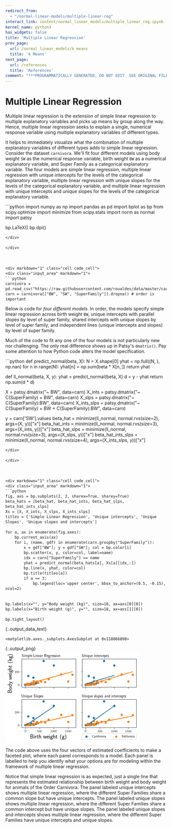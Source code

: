 ```yaml
---
redirect_from:
  - "/normal-linear-models/multiple-linear-reg"
interact_link: content/normal_linear_models/multiple_linear_reg.ipynb
kernel_name: python3
has_widgets: false
title: 'Multiple Linear Regression'
prev_page:
  url: /normal_linear_models/k_means
  title: 'k Means'
next_page:
  url: /references
  title: 'References'
comment: "***PROGRAMMATICALLY GENERATED, DO NOT EDIT. SEE ORIGINAL FILES IN /content***"
---
```



# Multiple Linear Regression

Multiple linear regression is the extension of simple linear regression to multiple explanatory variables and picks up means by group along the way.  Hence, multiple linear regression seeks to explain a single, numerical response variable using multiple explanatory variables of different types.

It helps to immediately visualize what the combination of multiple explanatory variables of different types adds to simple linear regression.  Consider the dataset $\texttt{carnivora}$.  We'll fit four different models using body weight $\texttt{SW}$ as the numerical response variable, birth weight $\texttt{BW}$ as a numerical explanatory variable, and Super Family as a categorical explanatory variable.  The four models are simple linear regression, multiple linear regression with unique intercepts for the levels of the categorical explanatory variable, multiple linear regression with unique slopes for the levels of the categorical explanatory variable, and multiple linear regression with unique intercepts and unique slopes for the levels of the categorical explanatory variable.



<div markdown="1" class="cell code_cell">
<div class="input_area" markdown="1">
```python
import numpy as np
import pandas as pd
import bplot as bp
from scipy.optimize import minimize
from scipy.stats import norm as normal
import patsy

bp.LaTeX()
bp.dpi()

```
</div>

</div>



<div markdown="1" class="cell code_cell">
<div class="input_area" markdown="1">
```python
carnivora = pd.read_csv("https://raw.githubusercontent.com/roualdes/data/master/carnivora.csv")
carn = carnivora[["BW", "SW", "SuperFamily"]].dropna() # order is important

```
</div>

</div>



Below is code for *four different models*.  In order, the models specify simple linear regression across birth weight `BW`, unique intercepts with parallel slopes by level of super family, shared intercepts with unique slopes by level of super family, and independent lines (unique intercepts and slopes) by level of super family.

Much of the code to fit any one of the four models is not particularly new nor challenging.  The only real difference shows up in Patsy's $\texttt{dmatrix()}$.  Pay some attention to how Python code alters the model specification.  



<div markdown="1" class="cell code_cell">
<div class="input_area" markdown="1">
```python
def predict_normal(beta, X):
    N = X.shape[0]
    yhat = np.full((N, ), np.nan)
    for n in range(N):    
        yhat[n] = np.sum(beta * X[n,:])
    return yhat

def ll_normal(beta, X, y):
    yhat = predict_normal(beta, X)
    d = y - yhat
    return np.sum(d * d)

X = patsy.dmatrix("~ BW", data=carn)
X_ints = patsy.dmatrix("~ C(SuperFamily) + BW", data=carn)
X_slps = patsy.dmatrix("~ C(SuperFamily):BW", data=carn)
X_ints_slps = patsy.dmatrix("~ C(SuperFamily) + BW + C(SuperFamily):BW", data=carn)

y = carn['SW'].values
beta_hat = minimize(ll_normal, normal.rvs(size=2), args=(X, y))["x"]
beta_hat_ints = minimize(ll_normal, normal.rvs(size=3), args=(X_ints, y))["x"]
beta_hat_slps = minimize(ll_normal, normal.rvs(size=3), args=(X_slps, y))["x"]
beta_hat_ints_slps = minimize(ll_normal, normal.rvs(size=4), args=(X_ints_slps, y))["x"]

```
</div>

</div>



<div markdown="1" class="cell code_cell">
<div class="input_area" markdown="1">
```python
fig, axs = bp.subplots(2, 2, sharex=True, sharey=True)
beta_hats = [beta_hat, beta_hat_ints, beta_hat_slps, beta_hat_ints_slps]
Xs = [X, X_ints, X_slps, X_ints_slps]
titles = ['Simple Linear Regression', 'Unique intercepts', 'Unique Slopes', 'Unique slopes and intercepts']

for a, ax in enumerate(fig.axes):
    bp.current_axis(ax)
    for i, (name, gdf) in enumerate(carn.groupby("SuperFamily")):
        x = gdf["BW"]; y = gdf["SW"]; col = bp.color[i]
        bp.scatter(x, y, color=col, label=name)
        idx = carn["SuperFamily"] == name
        yhat = predict_normal(beta_hats[a], Xs[a][idx,:])
        bp.line(x, yhat, color=col)
        bp.title(titles[a])
        if a == 3:
            bp.legend(loc='upper center', bbox_to_anchor=(0.5, -0.15), ncol=2)
        

bp.labels(x="", y="Body weight (kg)", size=18, ax=axs[0][0])
bp.labels(x="Birth weight (g)", y="", size=18, ax=axs[1][0])

bp.tight_layout()

```
</div>

<div class="output_wrapper" markdown="1">
<div class="output_subarea" markdown="1">


{:.output_data_text}
```
<matplotlib.axes._subplots.AxesSubplot at 0x118866898>
```


</div>
</div>
<div class="output_wrapper" markdown="1">
<div class="output_subarea" markdown="1">

{:.output_png}
![png](../images/normal_linear_models/multiple_linear_reg_5_1.png)

</div>
</div>
</div>



The code above uses the four vectors of estimated coefficients to make a faceted plot, where each panel corresponds to a model.  Each panel is labelled to help you identify what your options are for modeling within the framework of multiple linear regression.

Notice that simple linear regression is as expected, just a single line that represents the estimated relationship between birth weight and body weight for animals of the Order Carnivora.  The panel labeled unique intercepts shows multiple linear regression, where the different Super Families share a common slope but have unique intercepts.  The panel labeled unique slopes shows multiple linear regression, where the different Super Families share a common intercept but have unique slopes.  The panel labeled unique slopes and intercepts shows multiple linear regression, where the different Super Families have unique intercepts and unique slopes.

